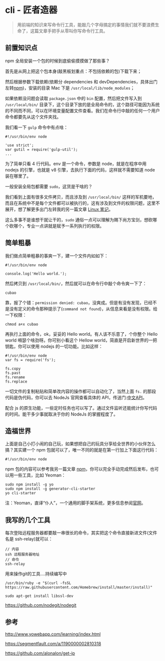 # cli - 匠者造器

> 用前端的知识来写命令行工具，能敲几个字母搞定的事情我们就不要浪费生命了，这篇文章手把手从零叫你写命令行工具。

## 前置知识点

npm 全局安装一个包的时候到底偷偷摸摸做了那些事？

首先是从网上把这个包本身(敲黑板划重点：不包括依赖的包)下载下来；

然后根据参数下载依赖(依赖分 dependencies 和 devDependencies，具体出门左转[npm](/#!/articles/npm))，安装的目录 Mac 下是 `/usr/local/lib/node_modules`；

如果依赖没问题会读取 `package.json` 中的 `bin` 配置，然后把文件写入到 `/usr/local/bin/` 目录下，这个目录下放的是全局命令的，这个路径可能因为系统的不同而不同，可以在环境变量配置文件查看。我们在命令行中敲的任何一个用户命令都要先从这个文件夹找。

我们看一下 `gulp` 命令中有点啥：

    #!/usr/bin/env node

    'use strict';
    var gutil = require('gulp-util');
    ...

为了简单只看 4 行代码。env 是一个命令，参数是 node，就是在程序中用 nodejs 的引擎，也就是 v8 引擎，去执行下面的代码，这样就不需要知道 node 装在哪里了。

一般安装全局包都需要 `sudo`，这货是干啥的？

我们看到上面有很多文件拷贝，而且涉及到 `/usr/local/bin/` 这样的军机要地，而且在系统中不是每个文件都可以被执行的，这有涉及到文件的权限问题，这里不展开，想了解更多出门左转我的另一篇文章 [Linux 笔记](/#!/articles/linux)。

这么多事不是谁想干就让干的，`sudo` 通俗一点可以理解为赐下尚方宝剑，想砍哪个砍哪个，专业一点讲就是赋予一系列执行的权限。

## 简单粗暴

我们做点简单粗暴的事爽一下，建一个文件内如如下：

    #!/usr/bin/env node

    console.log('Hello world.');

然后拷贝到 `/usr/local/bin/`，然后就可以在命令行中敲个命令爽一下了：

    cubao

靠，报了个错：`permission denied: cubao`，没爽成。但是有没有发现，已经不是没有定义的命令那种提示了(`command not found`)，从信息来看是没有权限。给一下权限：

    chmod a+x cubao

再执行上面的命令，ok，妥妥的 Hello world。有人该不乐意了，个你整个 Hello world 嘚瑟个啥劲呀。你可别小看这个 Hellow world，简直是开启新世界的一把钥匙，你可以使用 nodejs 的一切功能。比如这样：

    #!/usr/bin/env node
    var fs = require('fs');

    fs.copy
    fs.past
    fs.rename
    fs.replace

一切文件的复制粘贴和简单改内容的操作都可以自动化了，当然上面 `fs.` 的那段代码是伪代码，你可以去 NodeJs 官网查看具体的 API，传送门:[中文API](http://nodejs.cn/api/fs.html)。

配合 js 的原生功能，一些定时任务也可以写了。通过文件监听还能统计你写代码的时间。能干多少事就取决于你的 NodeJs 的掌握程度了。

## 造福世界

上面是自己小打小闹的自己玩，如果想把自己的玩具分享给全世界的小伙伴怎么搞？其实建一个 npm 包就可以了，唯一不同的就是在第一行加上下面这行代码：

```shell
#!/usr/bin/env node
```

npm 包的内容可以参考我另一篇文章 [npm](/#!/articles/npm)，你可以完全手动完成然后发布，也可以用一些工具，比如 Yeoman：

```shell
sudo npm install -g yo
sudo npm install -g generator-cli-starter
yo cli-starter
```

注：Yeoman，直译“仆人”，一个通用的脚手架系统，更多信息参阅[官网](http://www.yowebapp.com/)。

## 我写的几个工具

每次登陆远程服务器都要敲一串很长的命令，其实把这个命令直接新进文件(文件名是 ssh-relay)就可以：

```shell
// 内容
ssh 远程服务器地址
// 命令
ssh-relay
```

用来操作git的工具....持续编写中

    /usr/bin/ruby -e "$(curl -fsSL https://raw.githubusercontent.com/Homebrew/install/master/install)"

    sudo apt-get install libssl-dev

https://github.com/nodegit/nodegit

## 参考

http://www.yowebapp.com/learning/index.html

https://segmentfault.com/a/1190000002810318

https://github.com/alonalon/get-ip
